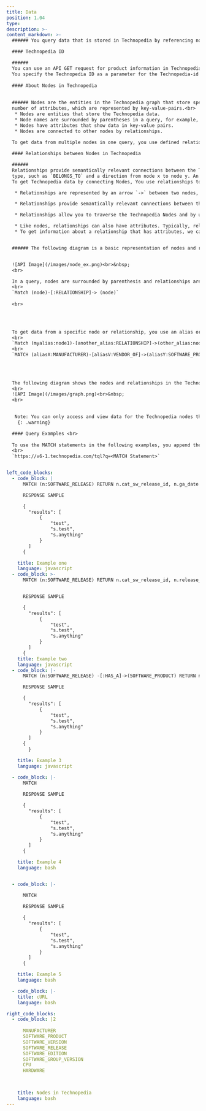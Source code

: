 ```yaml
---
title: Data
position: 1.04
type:
description: >-  
content_markdown: >-
  ###### You query data that is stored in Technopedia by referencing nodes, relationships, or Technopedia IDs.

  #### Technopedia ID

  ######
  You can use an API GET request for product information in Technopedia by referencing the Technopedia ID.
  You specify the Technopedia ID as a parameter for the Technopedia-id TQL endpoint. <br>
  
  #### About Nodes in Technopedia
  
  
  ###### Nodes are the entities in the Technopedia graph that store specific categories of data. Nodes can have any
  number of attributes, which are represented by key-value-pairs.<br> 
   * Nodes are entities that store the Technopedia data.
   * Node names are surrounded by parentheses in a query, for example, (Node).
   * Nodes have attributes that show data in key-value pairs.
   * Nodes are connected to other nodes by relationships.
   
  To get data from multiple nodes in one query, you use defined relationships to other nodes in your queries to connect the nodes and their attributes. 

  #### Relationships between Nodes in Technopedia 

  ######
  Relationships provide semantically relevant connections between the Technopedia nodes. Relationships might have a
  type, such as `BELONGS_TO` and a direction from node x to node y. An arrow determines the direction of the relationship. For example `(node x)-[BELONGS_TO]->(node y)`
  To get Technopedia data by connecting Nodes, You use relationships to traverse nodes and define the criteria for the data that you want to extract from the database.

   * Relationships are represented by an arrow `->` between two nodes, which represent the direction of the relationship.   Relationships often exist in a single direction, but they can be bidirectional.

   * Relationships provide semantically relevant connections between the Technopedia database nodes, for example, the manufacturer node has the relationship: `[HAS_A]->` software product node.

   * Relationships allow you to traverse the Technopedia Nodes and by using the Technopedia query language, and to get data from the specified nodes.

   * Like nodes, relationships can also have attributes. Typically, relationship attributed have quantitative attributes, such as time intervals.
   * To get information about a relationship that has attributes, we can assign it an alias for later reference. The alias is placed in front of the colon `-[anyAlias:Relationship_name]->(node)`


  ###### The following diagram is a basic representation of nodes and relationships:


  ![API Image](/images/node_ex.png)<br>&nbsp;
  <br>

  In a query, nodes are surrounded by parenthesis and relationships are surrounded by square brackets as shown in the following example:
  <br>
  `Match (node)-[:RELATIONSHIP]-> (node)`
  
  <br>
 

  

  To get data from a specific node or relationship, you use an alias or variable that you append to the node or relationship. TQL binds the alias that you specify to that node or relationship so you can use that alias in the Return clause of the MATCH query to get your specific data.
  <br>
  `Match (myalias:node1)-[another_alias:RELATIONSHIP]->(other_alias:node2)`
  <br>
  `MATCH (aliasX:MANUFACTURER)-[aliasV:VENDOR_OF]->(aliasY:SOFTWARE_PRODUCT) RETURN aliasX, aliasY`
  

  
  
  The following diagram shows the nodes and relationships in the Technopedia database. <br>
  <br>
  ![API Image](/images/graph.png)<br>&nbsp;
  <br>

  
   Note: You can only access and view data for the Technopedia nodes that inlcluded in your subscription.
    {: .warning} 

  #### Query Examples <br>
    
  To use the MATCH statements in the following examples, you append the MATCH statement to the following tql endpoint and run a GET request from a API client or use cURL. <br>
  <br>
  `https://v6-1.technopedia.com/tql?q=<MATCH Statement>`


left_code_blocks:
  - code_block: |
      MATCH (n:SOFTWARE_RELEASE) RETURN n.cat_sw_release_id, n.ga_date

      RESPONSE SAMPLE

      {
        "results": [
            {
                "test",
                "s.test",
                "s.anything"
            }
        ]
      {  

    title: Example one
    language: javascript
  - code_block: >-
      MATCH (n:SOFTWARE_RELEASE) RETURN n.cat_sw_release_id, n.release_url n.ga_date


      RESPONSE SAMPLE

      {
        "results": [
            {
                "test",
                "s.test",
                "s.anything"
            }
        ]
      {  
    title: Example two
    language: javascript
  - code_block: |-
      MATCH (n:SOFTWARE_RELEASE) -[:HAS_A]->(SOFTWARE_PRODUCT) RETURN n.cat_sw_release_id LIMIT 1

      RESPONSE SAMPLE

      {
        "results": [
            {
                "test",
                "s.test",
                "s.anything"
            }
        ]
      {   
        }

    title: Example 3
    language: javascript

  - code_block: |-
      MATCH
      
      RESPONSE SAMPLE

      {
        "results": [
            {
                "test",
                "s.test",
                "s.anything"
            }
        ]
      {  

    title: Example 4
    language: bash


  - code_block: |-

      MATCH
      
      RESPONSE SAMPLE

      {
        "results": [
            {
                "test",
                "s.test",
                "s.anything"
            }
        ]
      {  

    title: Example 5
    language: bash

  - code_block: |-
    title: cURL
    language: bash

right_code_blocks:
  - code_block: |2
      
      MANUFACTURER
      SOFTWARE_PRODUCT
      SOFTWARE_VERSION
      SOFTWARE_RELEASE
      SOFTWARE_EDITION
      SOFTWARE_GROUP_VERSION
      CPU
      HARDWARE


           
    title: Nodes in Technopedia
    language: bash
---
```


